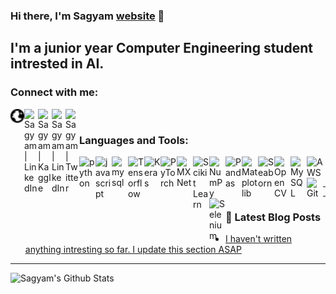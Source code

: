 ### Hi there, I'm Sagyam [website] 👋

## I'm a junior year Computer Engineering student intrested in AI.

### Connect with me:

[<img align="left" alt="Sagyam.com" width="22px" src="https://raw.githubusercontent.com/iconic/open-iconic/master/svg/globe.svg" />][website]
[<img align="left" alt="Sagyam | LinkedIn" width="22px" src="https://cdn.jsdelivr.net/npm/simple-icons@v3/icons/linkedin.svg" />][linkedin]
[<img align="left" alt="Sagyam | Kaggle" width="22px" src="https://cdn.jsdelivr.net/npm/simple-icons@v3/icons/kaggle.svg" />][kaggle]
[<img align="left" alt="Sagyam | LinkedIn" width="22px" src="https://cdn.jsdelivr.net/npm/simple-icons@3.3.0/icons/jupyter.svg" />][jovian ml]
[<img align="left" alt="Sagyam | Twitter" width="22px" src="https://cdn.jsdelivr.net/npm/simple-icons@v3/icons/twitter.svg" />][twitter]
<br />

### Languages and Tools:

<img align="left" alt="python" width="26px" src="https://upload.wikimedia.org/wikipedia/commons/thumb/c/c3/Python-logo-notext.svg/600px-Python-logo-notext.svg.png"/>

<img align="left" alt="javascript" width="26px" src="https://upload.wikimedia.org/wikipedia/commons/thumb/9/99/Unofficial_JavaScript_logo_2.svg/480px-Unofficial_JavaScript_logo_2.svg.png"/>


<img align="left" alt="mysql" width="26px" src="https://upload.wikimedia.org/wikipedia/en/e/ee/MySQL_Logo.png"/>

<img align="left" alt="Tensorflow" width="26px" src="https://upload.wikimedia.org/wikipedia/commons/thumb/2/2d/Tensorflow_logo.svg/1200px-Tensorflow_logo.svg.png"/>

<img align="left" alt="Keras" width="26px" src="https://upload.wikimedia.org/wikipedia/commons/thumb/a/ae/Keras_logo.svg/1200px-Keras_logo.svg.png"/>

<img align="left" alt="PyTorch" width="26px" src="https://pytorch.org/assets/images/pytorch-logo.png"/>

<img align="left" alt="MXNet" width="26px" src="https://img.stackshare.io/service/8352/kxyKWxfA_400x400.jpg"/>

<img align="left" alt="Scikit Learn" width="26px" src="https://upload.wikimedia.org/wikipedia/commons/thumb/0/05/Scikit_learn_logo_small.svg/1024px-Scikit_learn_logo_small.svg.png"/>
<img align="left" alt="NumPy" width="26px" src="https://www.pngkey.com/png/full/96-961478_in-order-to-show-how-holoviews-works-well.png"/>

<img align="left" alt="Pandas" width="26px" src="https://numfocus.org/wp-content/uploads/2016/07/pandas-logo-300.png"/>

<img align="left" alt="Matplotlib" width="26px" src="https://upload.wikimedia.org/wikipedia/commons/thumb/0/01/Created_with_Matplotlib-logo.svg/128px-Created_with_Matplotlib-logo.svg.png"/>

<img align="left" alt="Seaborn" width="26px" src="https://seabornnetworks.com/2020/wp-content/uploads/2017/05/seaborn.jpg"/>

<img align="left" alt="OpenCV" width="26px" src="https://upload.wikimedia.org/wikipedia/commons/thumb/3/32/OpenCV_Logo_with_text_svg_version.svg/1200px-OpenCV_Logo_with_text_svg_version.svg.png"/>

<img align="left" alt="MySQL" width="26px" src="https://upload.wikimedia.org/wikipedia/commons/thumb/3/38/SQLite370.svg/1280px-SQLite370.svg.png"/>

<img align="left" alt="AWS" width="26px" src="https://upload.wikimedia.org/wikipedia/commons/thumb/9/93/Amazon_Web_Services_Logo.svg/1024px-Amazon_Web_Services_Logo.svg.png"/>

<img align="left" alt="Git" width="26px" src="https://git-scm.com/images/logos/downloads/Git-Icon-1788C.png"/>

<img align="left" alt="Selenium" width="26px" src="https://upload.wikimedia.org/wikipedia/commons/thumb/d/d5/Selenium_Logo.png/574px-Selenium_Logo.png"/>

<br />
<br />

---

---

### 📕 Latest Blog Posts

<!-- BLOG-POST-LIST:START -->

- [I haven't written anything intresting so far. I update this section ASAP](#)

---

<img align="left" alt="Sagyam's Github Stats" src="https://github-readme-stats.vercel.app/api?username=Sagyam&show_icons=true&hide_border=true" />

[website]: https://sagyamthapa.me
[linkedin]: https://www.linkedin.com/in/sagyam-thapa-b56586178/
[kaggle]: https://www.kaggle.com/sagyamthapa
[jovian ml]: https://jovian.ml/sagyamthapa32
[twitter]: https://twitter.com/sagyam21
